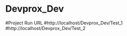# Devprox_Dev
#Project Run URL
#http://localhost/Devprox_Dev/Test_1
#http://localhost/Devprox_Dev/Test_2
